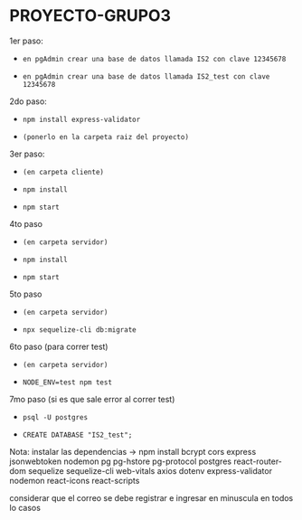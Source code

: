# PROYECTO-GRUPO3
1er paso:
*     en pgAdmin crear una base de datos llamada IS2 con clave 12345678
*     en pgAdmin crear una base de datos llamada IS2_test con clave 12345678

2do paso:
*     npm install express-validator
*     (ponerlo en la carpeta raiz del proyecto)

3er paso:
*     (en carpeta cliente)
*     npm install
*     npm start

4to paso
*     (en carpeta servidor)
*     npm install
*     npm start

5to paso
*     (en carpeta servidor)
*     npx sequelize-cli db:migrate

6to paso (para correr test)
*     (en carpeta servidor)
*     NODE_ENV=test npm test

7mo paso (si es que sale error al correr test)
*     psql -U postgres
*     CREATE DATABASE "IS2_test";


Nota: instalar las dependencias -> npm install bcrypt cors express jsonwebtoken nodemon pg pg-hstore pg-protocol postgres react-router-dom sequelize sequelize-cli web-vitals axios dotenv express-validator nodemon react-icons react-scripts

considerar que el correo se debe registrar e ingresar en minuscula en todos lo casos
